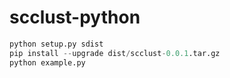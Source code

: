 # scclust-python

```python
python setup.py sdist
pip install --upgrade dist/scclust-0.0.1.tar.gz
python example.py
```
